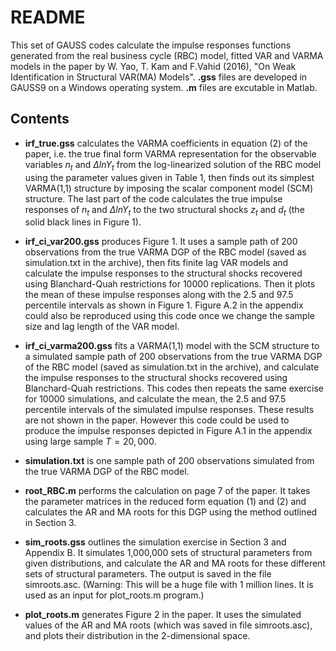 # README

This set of GAUSS codes calculate the impulse responses functions generated from the real business cycle (RBC) model, fitted VAR and VARMA models in the paper by W. Yao, T. Kam and F.Vahid (2016), "On Weak Identification in Structural VAR(MA) Models". **.gss** files are developed in GAUSS9 on a Windows operating system. **.m** files are excutable in Matlab.

## Contents

* **irf_true.gss** calculates the VARMA coefficients in equation (2) of the paper, i.e. the true final form VARMA representation for the observable variables $n_t$ and $\Delta ln Y_t$ from the log-linearized solution of the RBC model using the parameter values given in Table 1, then finds out its simplest VARMA(1,1) structure by imposing the scalar component model (SCM) structure. The last part of the code calculates the true impulse responses of $n_t$ and $\Delta ln Y_t$ to the two structural shocks $z_t$ and $d_t$ (the solid black lines in Figure 1).

* **irf_ci_var200.gss** produces Figure 1. It uses a sample path of 200 observations from the true VARMA DGP of the RBC model (saved as simulation.txt in the archive), then fits finite lag VAR models and calculate the impulse responses to the structural shocks recovered using Blanchard-Quah restrictions for 10000 replications. Then it plots the mean of these impulse responses along with the 2.5 and 97.5 percentile intervals as shown in Figure 1. Figure A.2 in the appendix could also be reproduced using this code once we change the sample size and lag length of the VAR model.

* **irf_ci_varma200.gss** fits a VARMA(1,1) model with the SCM structure to a simulated sample path of 200 observations from the true VARMA DGP of the RBC model (saved as simulation.txt in the archive), and calculate the impulse responses to the structural shocks recovered using Blanchard-Quah restrictions. This codes then repeats the same exercise for 10000 simulations, and calculate the mean, the 2.5 and 97.5 percentile intervals of the simulated impulse responses. These results are not shown in the paper. However this code could be used to produce the impulse responses depicted in Figure A.1 in the appendix using large sample $T=20,000$.

* **simulation.txt** is one sample path of 200 observations simulated from the true VARMA DGP of the RBC model.

* **root_RBC.m** performs the calculation on page 7 of the paper. It takes the parameter matrices in the reduced form equation (1) and (2) and calculates the AR and MA roots for this DGP using the method outlined in Section 3.

* **sim_roots.gss** outlines the simulation exercise in Section 3 and Appendix B. It simulates 1,000,000 sets of structural parameters from given distributions, and calculate the AR and MA roots for these different sets of structural parameters. The output is saved in the file simroots.asc. (Warning: This will be a huge file with 1 million lines. It is used as an input for plot_roots.m program.)

* **plot_roots.m** generates Figure 2 in the paper. It uses the simulated values of the AR and MA roots (which was saved in file simroots.asc), and plots their distribution in the 2-dimensional space. 



